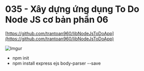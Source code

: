 # 035 - Xây dựng ứng dụng To Do Node JS cơ bản phần 06

[https://github.com/trantoan960/libNodeJsToDoApp](https://github.com/trantoan960/libNodeJsToDoApp)  

![Imgur](https://i.imgur.com/sNxmoEo.png)   

* npm init  
* npm install express ejs body-parser --save